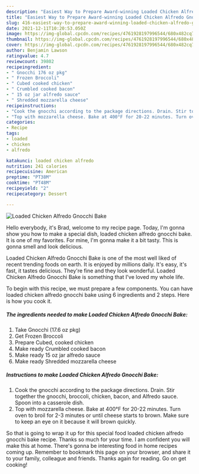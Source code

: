 ```yaml
---
description: "Easiest Way to Prepare Award-winning Loaded Chicken Alfredo Gnocchi Bake"
title: "Easiest Way to Prepare Award-winning Loaded Chicken Alfredo Gnocchi Bake"
slug: 416-easiest-way-to-prepare-award-winning-loaded-chicken-alfredo-gnocchi-bake
date: 2021-12-11T10:20:53.050Z
image: https://img-global.cpcdn.com/recipes/4761928197996544/680x482cq70/loaded-chicken-alfredo-gnocchi-bake-recipe-main-photo.jpg
thumbnail: https://img-global.cpcdn.com/recipes/4761928197996544/680x482cq70/loaded-chicken-alfredo-gnocchi-bake-recipe-main-photo.jpg
cover: https://img-global.cpcdn.com/recipes/4761928197996544/680x482cq70/loaded-chicken-alfredo-gnocchi-bake-recipe-main-photo.jpg
author: Benjamin Lawson
ratingvalue: 4.7
reviewcount: 39802
recipeingredient:
- " Gnocchi 176 oz pkg"
- " Frozen Broccoli"
- " Cubed cooked chicken"
- " Crumbled cooked bacon"
- " 15 oz jar alfredo sauce"
- " Shredded mozzarella cheese"
recipeinstructions:
- "Cook the gnocchi according to the package directions. Drain. Stir together the gnocchi, broccoli, chicken, bacon, and Alfredo sauce. Spoon into a casserole dish."
- "Top with mozzarella cheese. Bake at 400°F for 20-22 minutes. Turn oven to broil for 2-3 minutes or until cheese starts to brown.  Make sure to keep an eye on it because it will brown quickly."
categories:
- Recipe
tags:
- loaded
- chicken
- alfredo

katakunci: loaded chicken alfredo 
nutrition: 241 calories
recipecuisine: American
preptime: "PT38M"
cooktime: "PT48M"
recipeyield: "2"
recipecategory: Dessert

---
```



![Loaded Chicken Alfredo Gnocchi Bake](https://img-global.cpcdn.com/recipes/4761928197996544/680x482cq70/loaded-chicken-alfredo-gnocchi-bake-recipe-main-photo.jpg)

Hello everybody, it's Brad, welcome to my recipe page. Today, I'm gonna show you how to make a special dish, loaded chicken alfredo gnocchi bake. It is one of my favorites. For mine, I'm gonna make it a bit tasty. This is gonna smell and look delicious.

Loaded Chicken Alfredo Gnocchi Bake is one of the most well liked of recent trending foods on earth. It is enjoyed by millions daily. It's easy, it's fast, it tastes delicious. They're fine and they look wonderful. Loaded Chicken Alfredo Gnocchi Bake is something that I've loved my whole life.




To begin with this recipe, we must prepare a few components. You can have loaded chicken alfredo gnocchi bake using 6 ingredients and 2 steps. Here is how you cook it.

<!--inarticleads1-->

##### The ingredients needed to make Loaded Chicken Alfredo Gnocchi Bake:

1. Take  Gnocchi (17.6 oz pkg)
1. Get  Frozen Broccoli
1. Prepare  Cubed, cooked chicken
1. Make ready  Crumbled cooked bacon
1. Make ready  15 oz jar alfredo sauce
1. Make ready  Shredded mozzarella cheese




<!--inarticleads2-->

##### Instructions to make Loaded Chicken Alfredo Gnocchi Bake:

1. Cook the gnocchi according to the package directions. Drain. Stir together the gnocchi, broccoli, chicken, bacon, and Alfredo sauce. Spoon into a casserole dish.
1. Top with mozzarella cheese. Bake at 400°F for 20-22 minutes. Turn oven to broil for 2-3 minutes or until cheese starts to brown.  Make sure to keep an eye on it because it will brown quickly.




So that is going to wrap it up for this special food loaded chicken alfredo gnocchi bake recipe. Thanks so much for your time. I am confident you will make this at home. There's gonna be interesting food in home recipes coming up. Remember to bookmark this page on your browser, and share it to your family, colleague and friends. Thanks again for reading. Go on get cooking!
